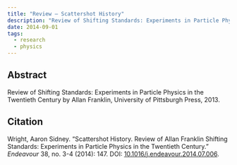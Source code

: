 ```yaml
---
title: "Review – Scattershot History" 
description: "Review of Shifting Standards: Experiments in Particle Physics in the Twentieth Century by Allan Franklin, University of Pittsburgh Press, 2013"
date: 2014-09-01
tags:
  - research
  - physics
---
```


## Abstract

Review of Shifting Standards: Experiments in Particle Physics in the Twentieth Century by Allan Franklin, University of Pittsburgh Press, 2013.  

## Citation

  <div class="csl-entry">Wright, Aaron Sidney. &ldquo;Scattershot History. Review of Allan Franklin Shifting Standards: Experiments in Particle Physics in the Twentieth Century.&rdquo; <span style="font-style: italic">Endeavour</span> 38, no. 3-4 (2014): 147. DOI: <a href="https://doi.org/10.1016/j.endeavour.2014.07.006">10.1016/j.endeavour.2014.07.006</a>.</div>
